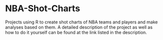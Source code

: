 # NBA-Shot-Charts

Projects using R to create shot charts of NBA teams and players and make analyses based on them. A detailed description of the project as well as how to do it yourself can be found at the link listed in the description. 
